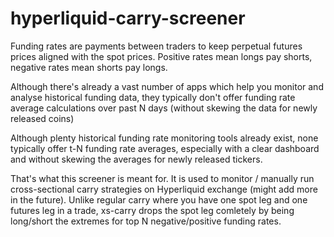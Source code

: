 # hyperliquid-carry-screener
Funding rates are payments between traders to keep perpetual futures prices aligned with the spot prices. Positive rates mean longs pay shorts, negative rates mean shorts pay longs.

Although there's already a vast number of apps which help you monitor and analyse historical funding data, they typically don't offer funding rate average calculations over past N days (without skewing the data for newly released coins)

Although plenty historical funding rate monitoring tools already exist, none typically offer t-N funding rate averages, especially with a clear dashboard and without skewing the averages for newly released tickers.

That's what this screener is meant for. It is used to monitor / manually run cross-sectional carry strategies on Hyperliquid exchange (might add more in the future). Unlike regular carry where you have one spot leg and one futures leg in a trade, xs-carry drops the spot leg comletely by being long/short the extremes for top N negative/positive funding rates. 
